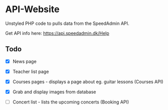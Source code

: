 # API-Website
Unstyled PHP code to pulls data from the SpeedAdmin API.

Get API info here: https://api.speedadmin.dk/Help

## Todo

- [x] News page
- [x] Teacher list page
- [x] Courses pages - displays a page about eg. guitar lessons (Courses API)
- [x] Grab and display images from database
- [ ] Concert list - lists the upcoming concerts (Booking API)


